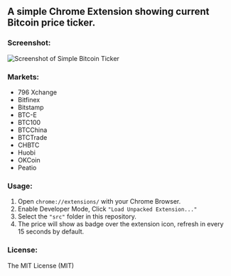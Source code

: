## A simple Chrome Extension showing current Bitcoin price ticker.

### Screenshot:

![Screenshot of Simple Bitcoin Ticker](screenshot.png)

### Markets:
 
- 796 Xchange
- Bitfinex
- Bitstamp
- BTC-E
- BTC100
- BTCChina
- BTCTrade
- CHBTC
- Huobi
- OKCoin
- Peatio

### Usage:

1. Open `chrome://extensions/` with your Chrome Browser.
2. Enable Developer Mode, Click `"Load Unpacked Extension..."`
3. Select the `"src"` folder in this repository.
4. The price will show as badge over the extension icon, refresh in every 15 seconds by default.

### License:

The MIT License (MIT)
